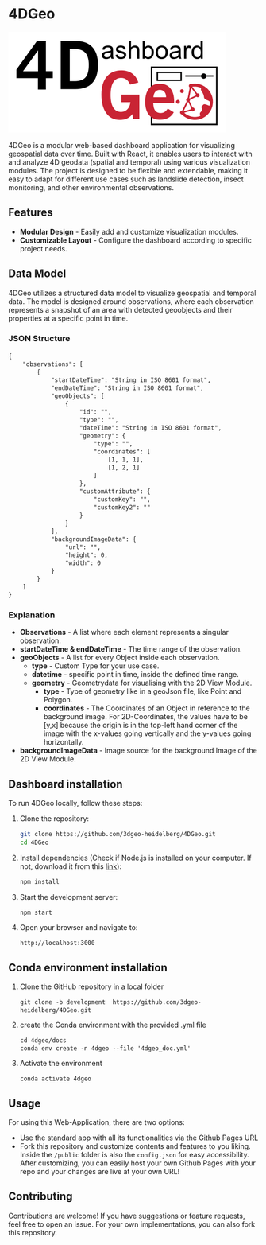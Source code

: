 # 4DGeo

![Logo](public/4DGeo_Logo_300dpi.png)

4DGeo is a modular web-based dashboard application for visualizing geospatial data over time. Built with React, it enables users to interact with and analyze 4D geodata (spatial and temporal) using various visualization modules. The project is designed to be flexible and extendable, making it easy to adapt for different use cases such as landslide detection, insect monitoring, and other environmental observations.


## Features

- **Modular Design** - Easily add and customize visualization modules.
- **Customizable Layout** - Configure the dashboard according to specific project needs.


## Data Model

4DGeo utilizes a structured data model to visualize geospatial and temporal data. The model is designed around observations, where each observation represents a snapshot of an area with detected geoobjects and their properties at a specific point in time.

### JSON Structure
```
{
    "observations": [
        {
            "startDateTime": "String in ISO 8601 format",
            "endDateTime": "String in ISO 8601 format",
            "geoObjects": [
                {
                    "id": "",
                    "type": "",
                    "dateTime": "String in ISO 8601 format",
                    "geometry": {
                        "type": "",
                        "coordinates": [
                            [1, 1, 1],
                            [1, 2, 1]
                        ]
                    },
                    "customAttribute": {
                        "customKey": "",
                        "customKey2": ""
                    }
                }
            ],
            "backgroundImageData": {
                "url": "",
                "height": 0,
                "width": 0
            }        
        }
    ]
}
```

### Explanation
- **Observations** - A list where each element represents a singular observation.
- **startDateTime & endDateTime** - The time range of the observation.
- **geoObjects** - A list for every Object inside each observation.
    - **type** - Custom Type for your use case.
    - **datetime** - specific point in time, inside the defined time range.
    - **geometry** - Geometrydata for visualising with the 2D View Module.
        - **type** - Type of geometry like in a geoJson file, like Point and Polygon.
        - **coordinates** - The Coordinates of an Object in reference to the background image. For 2D-Coordinates, the values have to be [y,x] because the origin is in the top-left hand corner of the image with the x-values going vertically and the y-values going horizontally.
- **backgroundImageData** - Image source for the background Image of the 2D View Module.


## Dashboard installation

To run 4DGeo locally, follow these steps:

1. Clone the repository:

   ```sh
   git clone https://github.com/3dgeo-heidelberg/4DGeo.git
   cd 4DGeo
   ```

2. Install dependencies (Check if Node.js is installed on your computer. If not, download it from this [link](https://nodejs.org/en/download)):

   ```sh
   npm install
   ```

3. Start the development server:

   ```sh
   npm start
   ```

4. Open your browser and navigate to:

   ```
   http://localhost:3000
   ```
## Conda environment installation

1. Clone the GitHub repository in a local folder
    ```
    git clone -b development  https://github.com/3dgeo-heidelberg/4DGeo.git
    ```
2. create the Conda environment with the provided .yml file
    ```
    cd 4dgeo/docs
    conda env create -n 4dgeo --file '4dgeo_doc.yml'
    ```
3. Activate the environment
    ```
    conda activate 4dgeo
    ```


## Usage

For using this Web-Application, there are two options:

- Use the standard app with all its functionalities via the Github Pages URL
- Fork this repository and customize contents and features to you liking. Inside the ```/public``` folder is also the `config.json` for easy accessibility. After customizing, you can easily host your own Github Pages with your repo and your changes are live at your own URL!

## Contributing

Contributions are welcome! If you have suggestions or feature requests, feel free to open an issue. For your own implementations, you can also fork this repository.
